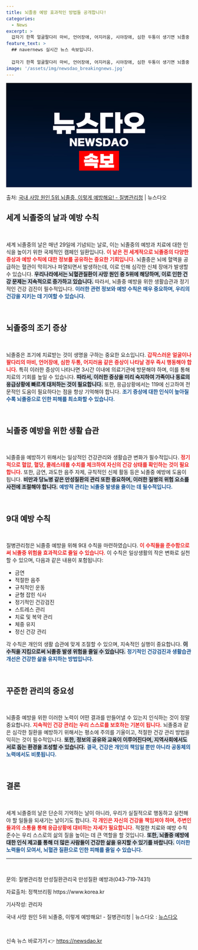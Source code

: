```yaml
---
title: 뇌졸중 예방 효과적인 방법들 공개합니다!
categories:
  - News
excerpt: >
  갑자기 한쪽 얼굴팔다리 마비, 언어장애, 어지러움, 시야장애, 심한 두통이 생기면 뇌졸중 신호로, 최대한 빨…
feature_text: >
  ## navernews 실시간 뉴스 속보입니다.

  갑자기 한쪽 얼굴팔다리 마비, 언어장애, 어지러움, 시야장애, 심한 두통이 생기면 뇌졸중 신호로, 최대한 빨…
image: '/assets/img/newsdao_breakingnews.jpg'
---
```


![뉴스다오 속보](/assets/img/newsdao_breakingnews.jpg)

<p>출처: <a href="https://newsdao.kr/2332" rel="dofollow">국내 사망 원인 5위 뇌졸중, 이렇게 예방해요! - 질병관리청</a> | 뉴스다오</p>

<h2 data-ke-size="size26">세계 뇌졸중의 날과 예방 수칙</h2>

<p data-ke-size="size16">&nbsp;</p>

세계 뇌졸중의 날은 매년 29일에 기념되는 날로, 이는 뇌졸중의 예방과 치료에 대한 인식을 높이기 위한 국제적인 캠페인 일환입니다. <b><span style="color: #ee2323;">이 날은 전 세계적으로 뇌졸중의 다양한 증상과 예방 수칙에 대한 정보를 공유하는 중요한 기회입니다.</span></b> 뇌졸중은 뇌에 혈액을 공급하는 혈관이 막히거나 파열되면서 발생하는데, 이로 인해 심각한 신체 장애가 발생할 수 있습니다. <b><span style="background-color: #21538527;">우리나라에서는 뇌혈관질환이 사망 원인 중 5위에 해당하며, 이로 인한 건강 문제는 지속적으로 증가하고 있습니다.</span></b> 따라서, 뇌졸중 예방을 위한 생활습관과 정기적인 건강 검진이 필수적입니다. <b><span style="color: #1a5490;">이러한 관련 정보와 예방 수칙은 매우 중요하며, 우리의 건강을 지키는 데 기여할 수 있습니다.</span></b>

<p data-ke-size="size16">&nbsp;</p>

<h2 data-ke-size="size26">뇌졸중의 조기 증상</h2>

<p data-ke-size="size16">&nbsp;</p>

뇌졸중은 조기에 치료받는 것이 생명을 구하는 중요한 요소입니다. <b><span style="color: #ee2323;">갑작스러운 얼굴이나 팔다리의 마비, 언어장애, 심한 두통, 어지러움 같은 증상이 나타날 경우 즉시 행동해야 합니다.</span></b> 특히 이러한 증상이 나타나면 3시간 이내에 의료기관에 방문해야 하며, 이를 통해 치료의 기회를 높일 수 있습니다. <b><span style="background-color: #21538527;">따라서, 이러한 증상을 미리 숙지하여 가족이나 동료의 응급상황에 빠르게 대처하는 것이 필요합니다.</span></b> 또한, 응급상황에서는 119에 신고하여 전문적인 도움이 필요하다는 점을 항상 기억해야 합니다. <b><span style="color: #1a5490;">조기 증상에 대한 인식이 높아질수록 뇌졸중으로 인한 피해를 최소화할 수 있습니다.</span></b>

<p data-ke-size="size16">&nbsp;</p>

<h2 data-ke-size="size26">뇌졸중 예방을 위한 생활 습관</h2>

<p data-ke-size="size16">&nbsp;</p>

뇌졸중을 예방하기 위해서는 일상적인 건강관리와 생활습관 변화가 필수적입니다. <b><span style="color: #ee2323;">정기적으로 혈압, 혈당, 콜레스테롤 수치를 체크하여 자신의 건강 상태를 확인하는 것이 필요합니다.</span></b> 또한, 금연, 과도한 음주 자제, 규칙적인 신체 활동 등은 뇌졸중 예방에 도움이 됩니다. <b><span style="background-color: #21538527;">비만과 당뇨병 같은 만성질환의 관리 또한 중요하며, 이러한 질병의 위험 요소를 사전에 조절해야 합니다.</span></b> <b><span style="color: #1a5490;">예방적 관리는 뇌졸중 발생을 줄이는 데 필수적입니다.</span></b>

<p data-ke-size="size16">&nbsp;</p>

<h2 data-ke-size="size26">9대 예방 수칙</h2>

<p data-ke-size="size16">&nbsp;</p>

질병관리청은 뇌졸중 예방을 위해 9대 수칙을 마련하였습니다. <b><span style="color: #ee2323;">이 수칙들을 준수함으로써 뇌졸중 위험을 효과적으로 줄일 수 있습니다.</span></b> 이 수칙은 일상생활의 작은 변화로 실천할 수 있으며, 다음과 같은 내용이 포함됩니다:

<ul>
<li>금연</li>
<li>적절한 음주</li>
<li>규칙적인 운동</li>
<li>균형 잡힌 식사</li>
<li>정기적인 건강검진</li>
<li>스트레스 관리</li>
<li>치료 및 복약 관리</li>
<li>체중 유지</li>
<li>정신 건강 관리</li>
</ul>

각 수칙은 개인의 생활 습관에 맞게 조절할 수 있으며, 지속적인 실행이 중요합니다. <b><span style="background-color: #21538527;">이 수칙을 지킴으로써 뇌졸중 발생 위험을 줄일 수 있습니다.</span></b> <b><span style="color: #1a5490;">정기적인 건강검진과 생활습관 개선은 건강한 삶을 유지하는 방법입니다.</span></b>

<p data-ke-size="size16">&nbsp;</p>

<h2 data-ke-size="size26">꾸준한 관리의 중요성</h2>

<p data-ke-size="size16">&nbsp;</p>

뇌졸중 예방을 위한 이러한 노력이 어떤 결과를 만들어낼 수 있는지 인식하는 것이 정말 중요합니다. <b><span style="color: #ee2323;">지속적인 건강 관리는 우리 스스로를 보호하는 기본이 됩니다.</span></b> 뇌졸중과 같은 심각한 질환을 예방하기 위해서는 평소에 주의를 기울이고, 적절한 건강 관리 방법을 익히는 것이 필수적입니다. <b><span style="background-color: #21538527;">또한, 정보의 공유와 교육이 이루어진다며, 지역사회에서도 서로 돕는 환경을 조성할 수 있습니다.</span></b> <b><span style="color: #1a5490;">결국, 건강은 개인의 책임일 뿐만 아니라 공동체의 노력에서도 비롯됩니다.</span></b>

<p data-ke-size="size16">&nbsp;</p>

<h2 data-ke-size="size26">결론</h2>

<p data-ke-size="size16">&nbsp;</p>

세계 뇌졸중의 날은 단순히 기억하는 날이 아니라, 우리가 실질적으로 행동하고 실천해야 할 일들을 되새기는 날이기도 합니다. <b><span style="color: #ee2323;">각 개인은 자신의 건강을 책임져야 하며, 주변인들과의 소통을 통해 응급상황에 대비하는 자세가 필요합니다.</span></b> 적절한 치료와 예방 수칙 준수는 우리 스스로의 삶의 질을 높이는 데 큰 역할을 할 것입니다. <b><span style="background-color: #21538527;">또한, 뇌졸중 예방에 대한 인식 제고를 통해 더 많은 사람들이 건강한 삶을 유지할 수 있기를 바랍니다.</span></b> <b><span style="color: #1a5490;">이러한 노력들이 모여서, 뇌혈관 질환으로 인한 피해를 줄일 수 있습니다.</span></b>

<p data-ke-size="size16"></p>

<hr>

<p data-ke-size="size16">&nbsp;</p>
<p data-ke-size="size16">문의: 질병관리청 만성질환관리국 만성질환 예방과(043-719-7431)</p>
<p data-ke-size="size16">자료출처: 정책브리핑 https://www.korea.kr</p>
<p data-ke-size="size16">기사작성: 관리자</p>
<p data-ke-size="size16">국내 사망 원인 5위 뇌졸중, 이렇게 예방해요! - 질병관리청 | 뉴스다오  : <a href="https://newsdao.kr/2332">뉴스다오</a></p>
<p data-ke-size="size16">&nbsp;</p> 

신속 뉴스 바로가기 👉 <a href="https://newsdao.kr" rel="dofollow">https://newsdao.kr</a>


